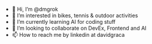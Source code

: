 - 👋 Hi, I’m @dmgrok
- 👀 I’m interested in bikes, tennis & outdoor activities
- 🌱 I’m currently learning AI for coding stuff
- 💞️ I’m looking to collaborate on DevEx, Frontend and AI
- 📫 How to reach me by linkedin at davidgraca

<!---
dmgrok/dmgrok is a ✨ special ✨ repository because its `README.md` (this file) appears on your GitHub profile.
You can click the Preview link to take a look at your changes.
--->

